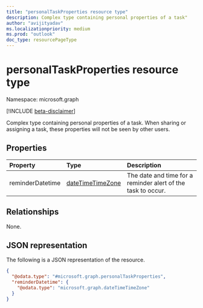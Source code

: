 ```yaml
---
title: "personalTaskProperties resource type"
description: Complex type containing personal properties of a task"
author: "avijityadav"
ms.localizationpriority: medium
ms.prod: "outlook"
doc_type: resourcePageType
---
```


# personalTaskProperties resource type

Namespace: microsoft.graph

[!INCLUDE [beta-disclaimer](../../includes/beta-disclaimer.md)]

Complex type containing personal properties of a task. When sharing or assigning a task, these properties will not be seen by other users.

## Properties
|Property|Type|Description|
|:---|:---|:---|
|reminderDatetime|[dateTimeTimeZone](../resources/datetimetimezone.md)|The date and time for a reminder alert of the task to occur.|

## Relationships
None.

## JSON representation
The following is a JSON representation of the resource.
<!-- {
  "blockType": "resource",
  "@odata.type": "microsoft.graph.personalTaskProperties"
}
-->
``` json
{
  "@odata.type": "#microsoft.graph.personalTaskProperties",
  "reminderDatetime": {
    "@odata.type": "microsoft.graph.dateTimeTimeZone"
  }
}
```

